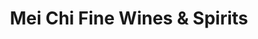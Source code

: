 ---
title: "Mei Chi Fine Wines & Spirits"
url: /brooklyn/mei-chi-fine-wines-and-spirits/
shop: alcohol
---